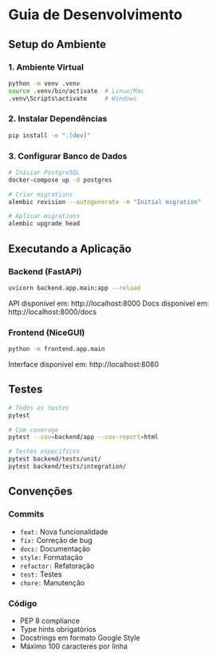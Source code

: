 # Guia de Desenvolvimento

## Setup do Ambiente

### 1. Ambiente Virtual

```bash
python -m venv .venv
source .venv/bin/activate  # Linux/Mac
.venv\Scripts\activate     # Windows
```

### 2. Instalar Dependências

```bash
pip install -e ".[dev]"
```

### 3. Configurar Banco de Dados

```bash
# Iniciar PostgreSQL
docker-compose up -d postgres

# Criar migrations
alembic revision --autogenerate -m "Initial migration"

# Aplicar migrations
alembic upgrade head
```

## Executando a Aplicação

### Backend (FastAPI)

```bash
uvicorn backend.app.main:app --reload
```

API disponível em: http://localhost:8000
Docs disponível em: http://localhost:8000/docs

### Frontend (NiceGUI)

```bash
python -m frontend.app.main
```

Interface disponível em: http://localhost:8080

## Testes

```bash
# Todos os testes
pytest

# Com coverage
pytest --cov=backend/app --cov-report=html

# Testes específicos
pytest backend/tests/unit/
pytest backend/tests/integration/
```

## Convenções

### Commits

- `feat:` Nova funcionalidade
- `fix:` Correção de bug
- `docs:` Documentação
- `style:` Formatação
- `refactor:` Refatoração
- `test:` Testes
- `chore:` Manutenção

### Código

- PEP 8 compliance
- Type hints obrigatórios
- Docstrings em formato Google Style
- Máximo 100 caracteres por linha
